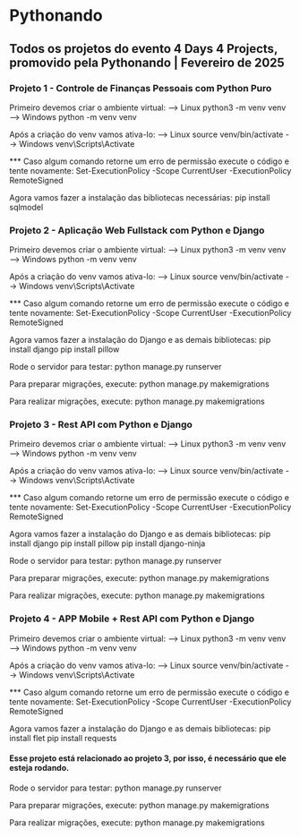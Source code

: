 # Pythonando

## Todos os projetos do evento 4 Days 4 Projects, promovido pela Pythonando | Fevereiro de 2025

### Projeto 1 - Controle de Finanças Pessoais com Python Puro

Primeiro devemos criar o ambiente virtual:
--> Linux
python3 -m venv venv 
--> Windows
python -m venv venv

Após a criação do venv vamos ativa-lo:
--> Linux
source venv/bin/activate 
--> Windows
venv\Scripts\Activate

*** Caso algum comando retorne um erro de permissão execute o código e tente novamente: 
Set-ExecutionPolicy Scope CurrentUser ExecutionPolicy RemoteSigned

Agora vamos fazer a instalação das bibliotecas necessárias:
pip install sqlmodel

### Projeto 2 - Aplicação Web Fullstack com Python e Django

Primeiro devemos criar o ambiente virtual:
--> Linux
python3 -m venv venv 
--> Windows
python -m venv venv

Após a criação do venv vamos ativa-lo:
--> Linux
source venv/bin/activate 
--> Windows
venv\Scripts\Activate

*** Caso algum comando retorne um erro de permissão execute o código e tente novamente: 
Set-ExecutionPolicy Scope CurrentUser ExecutionPolicy RemoteSigned

Agora vamos fazer a instalação do Django e as demais bibliotecas:
pip install django 
pip install pillow

Rode o servidor para testar:
python manage.py runserver

Para preparar migrações, execute:
python manage.py makemigrations

Para realizar migrações, execute:
python manage.py makemigrations

### Projeto 3 - Rest API com Python e Django

Primeiro devemos criar o ambiente virtual:
--> Linux
python3 -m venv venv 
--> Windows
python -m venv venv

Após a criação do venv vamos ativa-lo:
--> Linux
source venv/bin/activate 
--> Windows
venv\Scripts\Activate

*** Caso algum comando retorne um erro de permissão execute o código e tente novamente: 
Set-ExecutionPolicy Scope CurrentUser ExecutionPolicy RemoteSigned

Agora vamos fazer a instalação do Django e as demais bibliotecas:
pip install django
pip install pillow
pip install django-ninja

Rode o servidor para testar:
python manage.py runserver

Para preparar migrações, execute:
python manage.py makemigrations

Para realizar migrações, execute:
python manage.py makemigrations

### Projeto 4 - APP Mobile + Rest API com Python e Django

Primeiro devemos criar o ambiente virtual:
--> Linux
python3 -m venv venv 
--> Windows
python -m venv venv

Após a criação do venv vamos ativa-lo:
--> Linux
source venv/bin/activate 
--> Windows
venv\Scripts\Activate

*** Caso algum comando retorne um erro de permissão execute o código e tente novamente: 
Set-ExecutionPolicy Scope CurrentUser ExecutionPolicy RemoteSigned

Agora vamos fazer a instalação do Django e as demais bibliotecas:
pip install flet
pip install requests

#### Esse projeto está relacionado ao projeto 3, por isso, é necessário que ele esteja rodando.
Rode o servidor para testar:
python manage.py runserver

Para preparar migrações, execute:
python manage.py makemigrations

Para realizar migrações, execute:
python manage.py makemigrations
